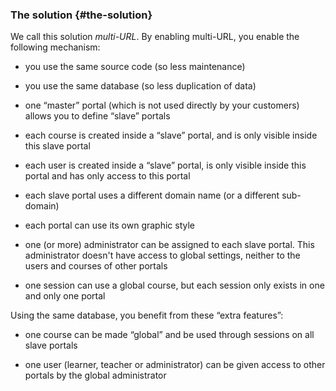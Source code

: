 ### The solution {#the-solution}

We call this solution _multi-URL_. By enabling multi-URL, you enable the following mechanism:

*   you use the same source code (so less maintenance)

*   you use the same database (so less duplication of data)

*   one “master” portal (which is not used directly by your customers) allows you to define “slave” portals

*   each course is created inside a “slave” portal, and is only visible inside this slave portal

*   each user is created inside a “slave” portal, is only visible inside this portal and has only access to this portal

*   each slave portal uses a different domain name (or a different sub-domain)

*   each portal can use its own graphic style

*   one (or more) administrator can be assigned to each slave portal. This administrator doesn&#039;t have access to global settings, neither to the users and courses of other portals

*   one session can use a global course, but each session only exists in one and only one portal

Using the same database, you benefit from these “extra features”:

*   one course can be made “global” and be used through sessions on all slave portals

*   one user (learner, teacher or administrator) can be given access to other portals by the global administrator